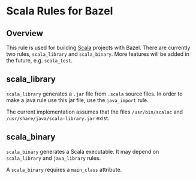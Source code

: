 # Scala Rules for Bazel

## Overview

This rule is used for building [Scala][scala] projects with Bazel. There are
currently two rules, `scala_library` and `scala_binary`. More features will be
added in the future, e.g. `scala_test`.

[scala]: http://www.scala-lang.org/

## scala_library

`scala_library` generates a `.jar` file from `.scala` source files.
In order to make a java rule use this jar file, use the `java_import` rule.

The current implementation assumes that the files `/usr/bin/scalac` and
`/usr/share/java/scala-library.jar` exist.

## scala_binary

`scala_binary` generates a Scala executable. It may depend on `scala_library`
and `java_library` rules.

A `scala_binary` requires a `main_class` attribute.
